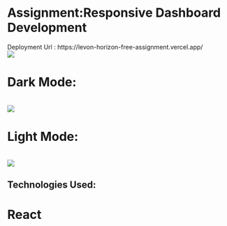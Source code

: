 <h1>Assignment:Responsive Dashboard Development</h1>
Deployment  Url : https://levon-horizon-free-assignment.vercel.app/
<br/>
<img src="https://res.cloudinary.com/drdjty87p/image/upload/v1722668920/screencapture-docs-google-document-d-1W0msT-EoORDdhtRX2LVLGLsf-Vtwcqrw6cJCstZymJQ-edit-2024-08-03-12_38_05_g1bwme.png" />
<h1> Dark Mode: </h1><br/>
<img src= "https://res.cloudinary.com/drdjty87p/image/upload/v1722669113/screencapture-localhost-3000-admin-default-2024-08-03-12_41_31_rtraj5.png" />

<h1> Light Mode: </h1><br/>
<img src="https://res.cloudinary.com/drdjty87p/image/upload/v1722668879/screencapture-localhost-3000-admin-default-2024-08-03-12_37_08_itfmne.png"/>

## Technologies Used:
# React 
